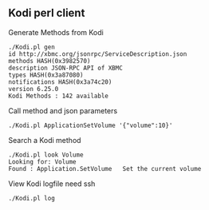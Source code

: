 Kodi perl client
----------------

Generate Methods from Kodi

```shell
./Kodi.pl gen
id http://xbmc.org/jsonrpc/ServiceDescription.json
methods HASH(0x3982570)
description JSON-RPC API of XBMC
types HASH(0x3a87080)
notifications HASH(0x3a74c20)
version 6.25.0
Kodi Methods : 142 available
```

Call method and json parameters

```shell
./Kodi.pl ApplicationSetVolume '{"volume":10}'
```

Search a Kodi method

```shell
./Kodi.pl look Volume
Looking for: Volume
Found : Application.SetVolume   Set the current volume
```

View Kodi logfile need ssh

```shell
./Kodi.pl log
```
